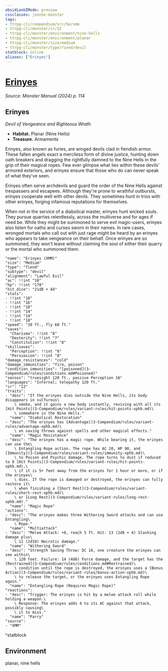 ```yaml
---
obsidianUIMode: preview
cssclasses: json5e-monster
tags:
- ttrpg-cli/compendium/src/5e/xmm
- ttrpg-cli/monster/cr/12
- ttrpg-cli/monster/environment/nine-hells
- ttrpg-cli/monster/environment/planar
- ttrpg-cli/monster/size/medium
- ttrpg-cli/monster/type/fiend/devil
statblock: inline
aliases: ["Erinyes"]
---
```

# [Erinyes](3-Compendium\bestiary\fiend/erinyes-xmm.md)
*Source: Monster Manual (2024) p. 114*  

## Erinyes

*Devil of Vengeance and Righteous Wrath*

- **Habitat.** Planar (Nine Hells)  
- **Treasure.** Armaments  

Erinyes, also known as furies, are winged devils clad in fiendish armor. These fallen angels exact a merciless form of divine justice, hunting down oath breakers and dragging the rightfully damned to the Nine Hells in the grip of their magical ropes. Few ever glimpse what lies within these devils' armored exteriors, and erinyes ensure that those who do can never speak of what they've seen.

Erinyes often serve archdevils and guard the order of the Nine Hells against trespassers and escapees. Although they're prone to wrathful outbursts, erinyes cooperate well with other devils. They sometimes hunt in trios with other erinyes, forging infamous reputations for themselves.

When not in the service of a diabolical master, erinyes hunt wicked souls. They pursue quarries relentlessly, across the multiverse and for ages if need be. While they might be summoned to serve evil magic-users, erinyes also listen for oaths and curses sworn in their names. In rare cases, wronged mortals who call out with just rage might be heard by an erinyes who appears to take vengeance on their behalf. Once erinyes are so summoned, they won't leave without claiming the soul of either their quarry or the mortal who summoned them.

```statblock
"name": "Erinyes (XMM)"
"size": "Medium"
"type": "fiend"
"subtype": "devil"
"alignment": "Lawful Evil"
"ac": !!int "18"
"hp": !!int "178"
"hit_dice": "21d8 + 84"
"stats":
- !!int "18"
- !!int "16"
- !!int "18"
- !!int "14"
- !!int "14"
- !!int "18"
"speed": "30 ft., fly 60 ft."
"saves":
  "Charisma": !!int "8"
  "Dexterity": !!int "7"
  "Constitution": !!int "8"
"skillsaves":
  "Perception": !!int "6"
  "Persuasion": !!int "8"
"damage_resistances": "cold"
"damage_immunities": "fire, poison"
"condition_immunities": "[poisoned](3-Compendium/rules/conditions.md#Poisoned)"
"senses": "truesight 120 ft., passive Perception 16"
"languages": "Infernal; telepathy 120 ft."
"cr": "12"
"traits":
- "desc": "If the erinyes dies outside the Nine Hells, its body disappears in sulfurous\
    \ smoke, and it gains a new body instantly, reviving with all its [Hit Points](3-Compendium/rules/variant-rules/hit-points-xphb.md)\
    \ somewhere in the Nine Hells."
  "name": "Diabolical Restoration"
- "desc": "The erinyes has [Advantage](3-Compendium/rules/variant-rules/advantage-xphb.md)\
    \ on saving throws against spells and other magical effects."
  "name": "Magic Resistance"
- "desc": "The erinyes has a magic rope. While bearing it, the erinyes can use the\
    \ Entangling Rope action. The rope has AC 20, HP 90, and [Immunity](3-Compendium/rules/variant-rules/immunity-xphb.md)\
    \ to Poison and Psychic damage. The rope turns to dust if reduced to 0 [Hit Points](3-Compendium/rules/variant-rules/hit-points-xphb.md),\
    \ if it is 5+ feet away from the erinyes for 1 hour or more, or if the erinyes\
    \ dies. If the rope is damaged or destroyed, the erinyes can fully restore it\
    \ when finishing a [Short Rest](3-Compendium/rules/variant-rules/short-rest-xphb.md)\
    \ or [Long Rest](3-Compendium/rules/variant-rules/long-rest-xphb.md)."
  "name": "Magic Rope"
"actions":
- "desc": "The erinyes makes three Withering Sword attacks and can use Entangling\
    \ Rope."
  "name": "Multiattack"
- "desc": "Melee Attack: +8, reach 5 ft. Hit: 13 (2d8 + 4) Slashing damage plus\
    \ 11 (2d10) Necrotic damage."
  "name": "Withering Sword"
- "desc": "Strength Saving Throw: DC 16, one creature the erinyes can see within\
    \ 120 feet. Failure: 14 (4d6) Force damage, and the target has the [Restrained](3-Compendium/rules/conditions.md#Restrained)\
    \ condition until the rope is destroyed, the erinyes uses a [Bonus Action](3-Compendium/rules/variant-rules/bonus-action-xphb.md)\
    \ to release the target, or the erinyes uses Entangling Rope again."
  "name": "Entangling Rope (Requires Magic Rope)"
"reactions":
- "desc": "Trigger: The erinyes is hit by a melee attack roll while holding a weapon.\
    \ Response: The erinyes adds 4 to its AC against that attack, possibly causing\
    \ it to miss."
  "name": "Parry"
"source":
- "XMM"
```
^statblock

## Environment

planar, nine hells